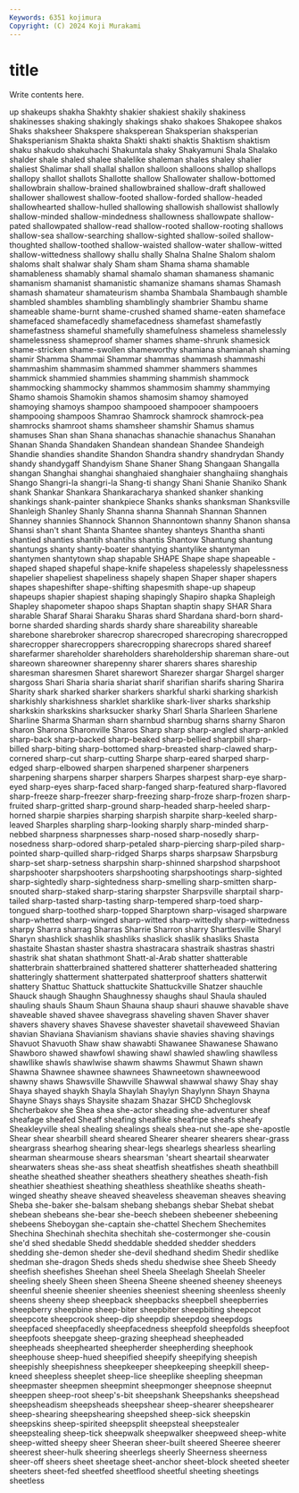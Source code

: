 ```yaml
---
Keywords: 6351 kojimura
Copyright: (C) 2024 Koji Murakami
---
```


# title

Write contents here.



up shakeups shakha Shakhty shakier shakiest shakily shakiness shakinesses shaking
shakingly shakings shako shakoes Shakopee shakos Shaks shaksheer Shakspere shaksperean
Shaksperian shaksperian Shaksperianism Shakta shakta Shakti shakti shaktis Shaktism shaktism
shaku shakudo shakuhachi Shakuntala shaky Shakyamuni Shala Shalako shalder shale
shaled shalee shalelike shaleman shales shaley shalier shaliest Shalimar shall
shallal shallon shalloon shalloons shallop shallops shallopy shallot shallots Shallotte
shallow Shallowater shallow-bottomed shallowbrain shallow-brained shallowbrained shallow-draft shallowed shallower shallowest
shallow-footed shallow-forded shallow-headed shallowhearted shallow-hulled shallowing shallowish shallowist shallowly shallow-minded
shallow-mindedness shallowness shallowpate shallow-pated shallowpated shallow-read shallow-rooted shallow-rooting shallows shallow-sea
shallow-searching shallow-sighted shallow-soiled shallow-thoughted shallow-toothed shallow-waisted shallow-water shallow-witted shallow-wittedness shallowy
shallu shally Shalna Shalne Shalom shalom shaloms shalt shalwar shaly
Sham sham Shama shama shamable shamableness shamably shamal shamalo shaman
shamaness shamanic shamanism shamanist shamanistic shamanize shamans shamas Shamash shamash
shamateur shamateurism shamba Shambala Shambaugh shamble shambled shambles shambling shamblingly
shambrier Shambu shame shameable shame-burnt shame-crushed shamed shame-eaten shameface shamefaced
shamefacedly shamefacedness shamefast shamefastly shamefastness shameful shamefully shamefulness shameless shamelessly
shamelessness shameproof shamer shames shame-shrunk shamesick shame-stricken shame-swollen shameworthy shamiana
shamianah shaming shamir Shamma Shammai Shammar shammas shammash shammashi shammashim
shammasim shammed shammer shammers shammes shammick shammied shammies shamming shammish
shammock shammocking shammocky shammos shammosim shammy shammying Shamo shamois Shamokin
shamos shamosim shamoy shamoyed shamoying shamoys shampoo shampooed shampooer shampooers
shampooing shampoos Shamrao Shamrock shamrock shamrock-pea shamrocks shamroot shams shamsheer
shamshir Shamus shamus shamuses Shan shan Shana shanachas shanachie shanachus
Shanahan Shanan Shanda Shandaken Shandean shandean Shandee Shandeigh Shandie shandies
shandite Shandon Shandra shandry shandrydan Shandy shandy shandygaff Shandyism Shane
Shaner Shang Shangaan Shangalla shangan Shanghai shanghai shanghaied shanghaier shanghaiing
shanghais Shango Shangri-la shangri-la Shang-ti shangy Shani Shanie Shaniko Shank
shank Shankar Shankara Shankaracharya shanked shanker shanking shankings shank-painter shankpiece
Shanks shanks shanksman Shanksville Shanleigh Shanley Shanly Shanna shanna Shannah
Shannan Shannen Shanney shannies Shannock Shannon Shannontown shanny Shanon shansa
Shansi shan't shant Shanta Shantee shantey shanteys Shantha shanti shantied
shanties shantih shantihs shantis Shantow Shantung shantung shantungs shanty shanty-boater
shantying shantylike shantyman shantymen shantytown shap shapable SHAPE Shape shape
shapeable -shaped shaped shapeful shape-knife shapeless shapelessly shapelessness shapelier shapeliest
shapeliness shapely shapen Shaper shaper shapers shapes shapeshifter shape-shifting shapesmith
shape-up shapeup shapeups shapier shapiest shaping shapingly Shapiro shapka Shapleigh
Shapley shapometer shapoo shaps Shaptan shaptin shapy SHAR Shara sharable
Sharaf Sharai Sharaku Sharas shard Shardana shard-born shard-borne sharded sharding
shards shardy share shareability shareable sharebone sharebroker sharecrop sharecroped sharecroping
sharecropped sharecropper sharecroppers sharecropping sharecrops shared shareef sharefarmer shareholder shareholders
shareholdership shareman share-out shareown shareowner sharepenny sharer sharers shares shareship
sharesman sharesmen Sharet sharewort Sharezer shargar Shargel sharger shargoss Shari
Sharia sharia shariat sharif sharifian sharifs sharing Sharira Sharity shark
sharked sharker sharkers sharkful sharki sharking sharkish sharkishly sharkishness sharklet
sharklike shark-liver sharks sharkship sharkskin sharkskins sharksucker sharky Sharl Sharla
Sharleen Sharlene Sharline Sharma Sharman sharn sharnbud sharnbug sharns sharny
Sharon sharon Sharona Sharonville Sharos Sharp sharp sharp-angled sharp-ankled sharp-back
sharp-backed sharp-beaked sharp-bellied sharpbill sharp-billed sharp-biting sharp-bottomed sharp-breasted sharp-clawed sharp-cornered
sharp-cut sharp-cutting Sharpe sharp-eared sharped sharp-edged sharp-elbowed sharpen sharpened sharpener
sharpeners sharpening sharpens sharper sharpers Sharpes sharpest sharp-eye sharp-eyed sharp-eyes
sharp-faced sharp-fanged sharp-featured sharp-flavored sharp-freeze sharp-freezer sharp-freezing sharp-froze sharp-frozen sharp-fruited
sharp-gritted sharp-ground sharp-headed sharp-heeled sharp-horned sharpie sharpies sharping sharpish sharpite
sharp-keeled sharp-leaved Sharples sharpling sharp-looking sharply sharp-minded sharp-nebbed sharpness sharpnesses
sharp-nosed sharp-nosedly sharp-nosedness sharp-odored sharp-petaled sharp-piercing sharp-piled sharp-pointed sharp-quilled sharp-ridged
Sharps sharps sharpsaw Sharpsburg sharp-set sharp-setness sharpshin sharp-shinned sharpshod sharpshoot
sharpshooter sharpshooters sharpshooting sharpshootings sharp-sighted sharp-sightedly sharp-sightedness sharp-smelling sharp-smitten sharp-snouted
sharp-staked sharp-staring sharpster Sharpsville sharptail sharp-tailed sharp-tasted sharp-tasting sharp-tempered sharp-toed
sharp-tongued sharp-toothed sharp-topped Sharptown sharp-visaged sharpware sharp-whetted sharp-winged sharp-witted sharp-wittedly
sharp-wittedness sharpy Sharra sharrag Sharras Sharrie Sharron sharry Shartlesville Sharyl
Sharyn shashlick shashlik shashliks shaslick shaslik shasliks Shasta shastaite Shastan
shaster shastra shastracara shastraik shastras shastri shastrik shat shatan shathmont
Shatt-al-Arab shatter shatterable shatterbrain shatterbrained shattered shatterer shatterheaded shattering shatteringly
shatterment shatterpated shatterproof shatters shatterwit shattery Shattuc Shattuck shattuckite Shattuckville
Shatzer shauchle Shauck shaugh Shaughn Shaughnessy shaughs shaul Shaula shauled
shauling shauls Shaum Shaun Shauna shaup shauri shauwe shavable shave
shaveable shaved shavee shavegrass shaveling shaven Shaver shaver shavers shavery
shaves Shavese shavester shavetail shaveweed Shavian shavian Shaviana Shavianism shavians
shavie shavies shaving shavings Shavuot Shavuoth Shaw shaw shawabti Shawanee
Shawanese Shawano Shawboro shawed shawfowl shawing shawl shawled shawling shawlless
shawllike shawls shawlwise shawm shawms Shawmut Shawn shawn Shawna Shawnee
shawnee shawnees Shawneetown shawneewood shawny shaws Shawsville Shawville Shawwal shawwal
shawy Shay shay Shaya shayed shaykh Shayla Shaylah Shaylyn Shaylynn
Shayn Shayna Shayne Shays shays Shaysite shazam Shazar SHCD Shcheglovsk
Shcherbakov she Shea shea she-actor sheading she-adventurer sheaf sheafage sheafed
Sheaff sheafing sheaflike sheafripe sheafs sheafy Sheakleyville sheal shealing shealings
sheals shea-nut she-ape she-apostle Shear shear shearbill sheard sheared Shearer
shearer shearers shear-grass sheargrass shearhog shearing shear-legs shearlegs shearless shearling
shearman shearmouse shears shearsman 'sheart sheartail shearwater shearwaters sheas she-ass
sheat sheatfish sheatfishes sheath sheathbill sheathe sheathed sheather sheathers sheathery
sheathes sheath-fish sheathier sheathiest sheathing sheathless sheathlike sheaths sheath-winged sheathy
sheave sheaved sheaveless sheaveman sheaves sheaving Sheba she-baker she-balsam shebang
shebangs shebar Shebat shebat shebean shebeans she-bear she-beech shebeen shebeener
shebeening shebeens Sheboygan she-captain she-chattel Shechem Shechemites Shechina Shechinah shechita
shechitah she-costermonger she-cousin she'd shed shedable Shedd sheddable shedded shedder
shedders shedding she-demon sheder she-devil shedhand shedim Shedir shedlike shedman
she-dragon Sheds sheds shedu shedwise shee Sheeb Sheedy sheefish sheefishes
Sheehan sheel Sheela Sheelagh Sheelah Sheeler sheeling sheely Sheen sheen
Sheena Sheene sheened sheeney sheeneys sheenful sheenie sheenier sheenies sheeniest
sheening sheenless sheenly sheens sheeny sheep sheepback sheepbacks sheepbell sheepberries
sheepberry sheepbine sheep-biter sheepbiter sheepbiting sheepcot sheepcote sheepcrook sheep-dip sheepdip
sheepdog sheepdogs sheepfaced sheepfacedly sheepfacedness sheepfold sheepfolds sheepfoot sheepfoots sheepgate
sheep-grazing sheephead sheepheaded sheepheads sheephearted sheepherder sheepherding sheephook sheephouse sheep-hued
sheepified sheepify sheepifying sheepish sheepishly sheepishness sheepkeeper sheepkeeping sheepkill sheep-kneed
sheepless sheeplet sheep-lice sheeplike sheepling sheepman sheepmaster sheepmen sheepmint sheepmonger
sheepnose sheepnut sheeppen sheep-root sheep's-bit sheepshank Sheepshanks sheepshead sheepsheadism sheepsheads
sheepshear sheep-shearer sheepshearer sheep-shearing sheepshearing sheepshed sheep-sick sheepskin sheepskins sheep-spirited
sheepsplit sheepsteal sheepstealer sheepstealing sheep-tick sheepwalk sheepwalker sheepweed sheep-white sheep-witted
sheepy sheer Sheeran sheer-built sheered Sheeree sheerer sheerest sheer-hulk sheering
sheerlegs sheerly Sheerness sheerness sheer-off sheers sheet sheetage sheet-anchor sheet-block
sheeted sheeter sheeters sheet-fed sheetfed sheetflood sheetful sheeting sheetings sheetless
